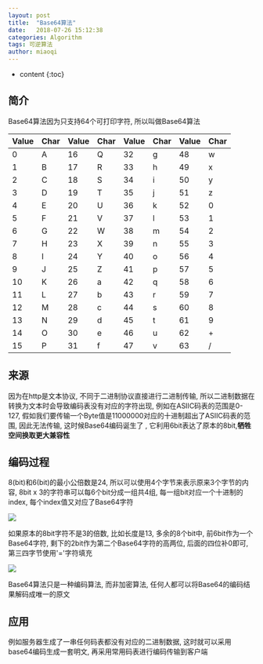```yaml
---
layout: post
title:  "Base64算法"
date:   2018-07-26 15:12:38
categories: Algorithm
tags: 可逆算法
author: miaoqi
---
```


* content
{:toc} 

## 简介

Base64算法因为只支持64个可打印字符, 所以叫做Base64算法

|Value|Char|Value|Char|Value|Char|Value|Char|
|-----|-----|-----|-----|-----|-----|-----|-----|
|0	|A	|16	|Q|	32|	g	|48	|w|
|1	|B	|17	|R|	33|	h	|49	|x|
|2	|C	|18	|S|34|	i	|50	|y|
|3	|D	|19	|T|	35|	j	|51	|z|
|4	|E	|20	|U|	36|	k	|52	|0|
|5	|F	|21	|V|	37|	l	|53	|1|
|6	|G	|22	|W|	38|	m	|54	|2|
|7	|H	|23	|X|	39|	n	|55	|3|
|8	|I	|24	|Y|	40|	o	|56	|4|
|9	|J	|25	|Z|	41|	p	|57	|5|
|10	|K	|26	|a|	42|	q	|58	|6|
|11	|L	|27	|b|	43|	r	|59	|7|
|12	|M	|28	|c|	44|	s	|60	|8|
|13	|N	|29	|d|	45|	t	|61	|9|
|14	|O	|30	|e|	46|	u	|62	|+|
|15|P |31|f|	47|	v	|63|/|

## 来源

因为在http是文本协议, 不同于二进制协议直接进行二进制传输, 所以二进制数据在转换为文本时会导致编码表没有对应的字符出现, 例如在ASIIC码表的范围是0-127, 假如我们要传输一个Byte值是11000000对应的十进制超出了ASIIC码表的范围, 因此无法传输, 这时候Base64编码诞生了
, 它利用6bit表达了原本的8bit,**牺牲空间换取更大兼容性**

## 编码过程

8(bit)和6(bit)的最小公倍数是24, 所以可以使用4个字节来表示原来3个字节的内容, 8bit x 3的字符串可以每6个bit分成一组共4组, 每一组bit对应一个十进制的index, 每个index值又对应了Base64字符

![](http://miaomiaoqi.github.io/images/algorithm/base64_1.png)

如果原本的8bit字符不是3的倍数, 比如长度是13, 多余的8个bit中, 前6bit作为一个Base64字符, 剩下的2bit作为第二个Base64字符的高两位, 后面的四位补0即可, 第三四字节使用'='字符填充

![](http://miaomiaoqi.github.io/images/algorithm/base64_2.png)

Base64算法只是一种编码算法, 而非加密算法, 任何人都可以将Base64的编码结果解码成唯一的原文

## 应用

例如服务器生成了一串任何码表都没有对应的二进制数据, 这时就可以采用base64编码生成一套明文, 再采用常用码表进行编码传输到客户端






